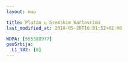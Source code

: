 ```yaml
---
layout: map

title: Platan u Sremskim Karlovcima
last_modified_at: 2018-05-20T16:01:52+02:00

WDPA: [555588977]
geoSrbija:
  L1_182: [8]
---
```

